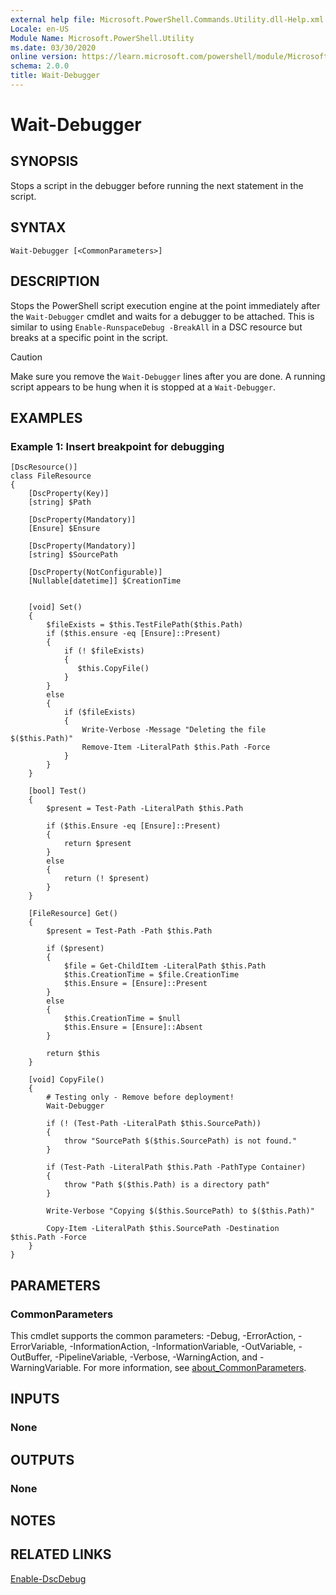 ```yaml
---
external help file: Microsoft.PowerShell.Commands.Utility.dll-Help.xml
Locale: en-US
Module Name: Microsoft.PowerShell.Utility
ms.date: 03/30/2020
online version: https://learn.microsoft.com/powershell/module/Microsoft.PowerShell.Utility/wait-debugger?view=powershell-7&WT.mc_id=ps-gethelp
schema: 2.0.0
title: Wait-Debugger
---
```

# Wait-Debugger

## SYNOPSIS
Stops a script in the debugger before running the next statement in the script.

## SYNTAX

```
Wait-Debugger [<CommonParameters>]
```

## DESCRIPTION

Stops the PowerShell script execution engine at the point immediately after the `Wait-Debugger`
cmdlet and waits for a debugger to be attached. This is similar to using
`Enable-RunspaceDebug -BreakAll` in a DSC resource but breaks at a specific point in the script.

> [!CAUTION]
> Make sure you remove the `Wait-Debugger` lines after you are done. A running script appears to be
> hung when it is stopped at a `Wait-Debugger`.

## EXAMPLES

### Example 1: Insert breakpoint for debugging

```
[DscResource()]
class FileResource
{
    [DscProperty(Key)]
    [string] $Path

    [DscProperty(Mandatory)]
    [Ensure] $Ensure

    [DscProperty(Mandatory)]
    [string] $SourcePath

    [DscProperty(NotConfigurable)]
    [Nullable[datetime]] $CreationTime


    [void] Set()
    {
        $fileExists = $this.TestFilePath($this.Path)
        if ($this.ensure -eq [Ensure]::Present)
        {
            if (! $fileExists)
            {
               $this.CopyFile()
            }
        }
        else
        {
            if ($fileExists)
            {
                Write-Verbose -Message "Deleting the file $($this.Path)"
                Remove-Item -LiteralPath $this.Path -Force
            }
        }
    }

    [bool] Test()
    {
        $present = Test-Path -LiteralPath $this.Path

        if ($this.Ensure -eq [Ensure]::Present)
        {
            return $present
        }
        else
        {
            return (! $present)
        }
    }

    [FileResource] Get()
    {
        $present = Test-Path -Path $this.Path

        if ($present)
        {
            $file = Get-ChildItem -LiteralPath $this.Path
            $this.CreationTime = $file.CreationTime
            $this.Ensure = [Ensure]::Present
        }
        else
        {
            $this.CreationTime = $null
            $this.Ensure = [Ensure]::Absent
        }

        return $this
    }

    [void] CopyFile()
    {
        # Testing only - Remove before deployment!
        Wait-Debugger

        if (! (Test-Path -LiteralPath $this.SourcePath))
        {
            throw "SourcePath $($this.SourcePath) is not found."
        }

        if (Test-Path -LiteralPath $this.Path -PathType Container)
        {
            throw "Path $($this.Path) is a directory path"
        }

        Write-Verbose "Copying $($this.SourcePath) to $($this.Path)"

        Copy-Item -LiteralPath $this.SourcePath -Destination $this.Path -Force
    }
}
```

## PARAMETERS

### CommonParameters

This cmdlet supports the common parameters: -Debug, -ErrorAction, -ErrorVariable,
-InformationAction, -InformationVariable, -OutVariable, -OutBuffer, -PipelineVariable, -Verbose,
-WarningAction, and -WarningVariable. For more information, see [about_CommonParameters](../Microsoft.PowerShell.Core/About/about_CommonParameters.md).

## INPUTS

### None

## OUTPUTS

### None

## NOTES

## RELATED LINKS

[Enable-DscDebug](/powershell/module/PSDesiredStateConfiguration/Enable-DscDebug)

